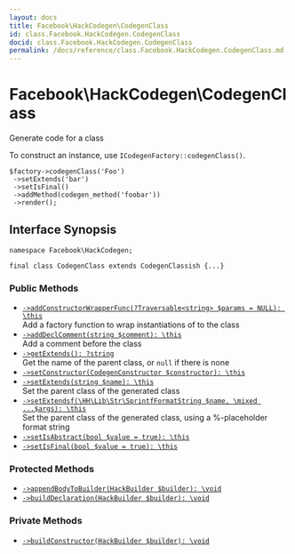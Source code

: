 ```yaml
---
layout: docs
title: Facebook\HackCodegen\CodegenClass
id: class.Facebook.HackCodegen.CodegenClass
docid: class.Facebook.HackCodegen.CodegenClass
permalink: /docs/reference/class.Facebook.HackCodegen.CodegenClass.md
---
```

# Facebook\\HackCodegen\\CodegenClass




Generate code for a class




To construct an instance, use ` ICodegenFactory::codegenClass() `.




```
$factory->codegenClass('Foo')
 ->setExtends('bar')
 ->setIsFinal()
 ->addMethod(codegen_method('foobar'))
 ->render();
```




## Interface Synopsis




``` Hack
namespace Facebook\HackCodegen;

final class CodegenClass extends CodegenClassish {...}
```




### Public Methods




- [` ->addConstructorWrapperFunc(?Traversable<string> $params = NULL): \this `](<class.Facebook.HackCodegen.CodegenClass.addConstructorWrapperFunc.md>)\
  Add a factory function to wrap instantiations of to the class
- [` ->addDeclComment(string $comment): \this `](<class.Facebook.HackCodegen.CodegenClass.addDeclComment.md>)\
  Add a comment before the class
- [` ->getExtends(): ?string `](<class.Facebook.HackCodegen.CodegenClass.getExtends.md>)\
  Get the name of the parent class, or `` null `` if there is none
- [` ->setConstructor(CodegenConstructor $constructor): \this `](<class.Facebook.HackCodegen.CodegenClass.setConstructor.md>)
- [` ->setExtends(string $name): \this `](<class.Facebook.HackCodegen.CodegenClass.setExtends.md>)\
  Set the parent class of the generated class
- [` ->setExtendsf(\HH\Lib\Str\SprintfFormatString $name, \mixed ...$args): \this `](<class.Facebook.HackCodegen.CodegenClass.setExtendsf.md>)\
  Set the parent class of the generated class, using a %-placeholder format
  string
- [` ->setIsAbstract(bool $value = true): \this `](<class.Facebook.HackCodegen.CodegenClass.setIsAbstract.md>)
- [` ->setIsFinal(bool $value = true): \this `](<class.Facebook.HackCodegen.CodegenClass.setIsFinal.md>)







### Protected Methods




+ [` ->appendBodyToBuilder(HackBuilder $builder): \void `](<class.Facebook.HackCodegen.CodegenClass.appendBodyToBuilder.md>)
+ [` ->buildDeclaration(HackBuilder $builder): \void `](<class.Facebook.HackCodegen.CodegenClass.buildDeclaration.md>)







### Private Methods




* [` ->buildConstructor(HackBuilder $builder): \void `](<class.Facebook.HackCodegen.CodegenClass.buildConstructor.md>)